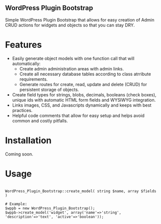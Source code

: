 ## WordPress Plugin Bootstrap

Simple WordPress Plugin Bootstrap that allows for easy creation of Admin CRUD actions for widgets and objects so that you can stay DRY.

# Features
* Easily generate object models with one function call that will automatically:
  * Create admin administration areas with admin links.
  * Create all necessary database tables according to class atrribute requirements.
  * Generate routes for create, read, update and delete (CRUD) for persistent storage of objects.
* Create field types for strings, blobs, decimals, booleans (check boxes), unique ids with automatic HTML form fields and WYSIWYG integration.
* Links images, CSS, and Javascripts dynamically and keeps with best practices.
* Helpful code comments that allow for easy setup and helps avoid common and costly pitfalls.

# Installation

Coming soon. 

# Usage

```

WordPress_Plugin_Bootstrap::create_model( string $name, array $fields )

# Example:
$wppb = new WordPress_Plugin_Bootstrap();
$wppb->create_model('widget', array('name'=>'string', 'description'=>'text', 'active'=>'boolean'));

```
